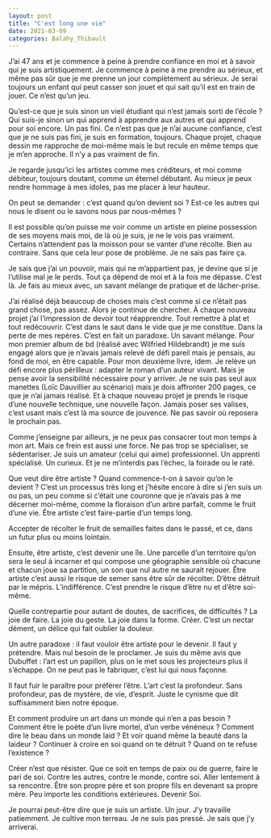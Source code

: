 ```yaml
---
layout: post
title: "C'est long une vie"
date: 2021-03-09
categories: Balahy_Thibault
---
```


J’ai 47 ans et je commence à peine à prendre confiance en moi et à savoir qui je suis artistiquement. Je commence à peine à me prendre au sérieux, et même pas sûr que je me prenne un jour complètement au sérieux. Je serai toujours un enfant qui peut casser son jouet et qui sait qu’il est en train de jouer. Ce n’est qu’un jeu.

Qu’est-ce que je suis sinon un vieil étudiant qui n’est jamais sorti de l’école ? Qui suis-je sinon un qui apprend à apprendre aux autres et qui apprend pour soi encore. Un pas fini.
Ce n’est pas que je n’ai aucune confiance, c’est que je ne suis pas fini, je suis en formation, toujours. Chaque projet, chaque dessin me rapproche de moi-même mais le but recule en même temps que je m’en approche. Il n’y a pas vraiment de fin.

Je regarde jusqu’ici les artistes comme mes créditeurs, et moi comme débiteur, toujours doutant, comme un éternel débutant. Au mieux je peux rendre hommage à mes idoles, pas me placer à leur hauteur.

On peut se demander : c’est quand qu’on devient soi ? Est-ce les autres qui nous le disent ou le savons nous par nous-mêmes ?

Il est possible qu’on puisse me voir comme un artiste en pleine possession de ses moyens mais moi, de là où je suis, je ne le vois pas vraiment. Certains n’attendent pas la moisson pour se vanter d’une récolte. Bien au contraire. Sans que cela leur pose de problème. Je ne sais pas faire ça.

Je sais que j’ai un pouvoir, mais qui ne m’appartient pas, je devine que si je l’utilise mal je le perds. Tout ça dépend de moi et à la fois me dépasse. C’est là. Je fais au mieux avec, un savant mélange de pratique et de lâcher-prise.

J’ai réalisé déjà beaucoup de choses mais c’est comme si ce n’était pas grand chose, pas assez. Alors je continue de chercher. À chaque nouveau projet j’ai l’impression de devoir tout réapprendre. Tout remettre à plat et tout redécouvrir. C’est dans le saut dans le vide que je me constitue. Dans la perte de mes repères. C’est en fait un paradoxe. Un savant mélange. Pour mon premier album de bd (réalisé avec Wilfried Hildebrandt) je me suis engagé alors que je n’avais jamais relevé de défi pareil mais je pensais, au fond de moi, en être capable. Pour mon deuxième livre, idem. Je relève un défi encore plus périlleux : adapter le roman d’un auteur vivant. Mais je pense avoir la sensibilité nécessaire pour y arriver. Je ne suis pas seul aux manettes (Loïc Dauvillier au scénario) mais je dois affronter 200 pages, ce que je n’ai jamais réalisé. Et à chaque nouveau projet je prends le risque d’une nouvelle technique, une nouvelle façon. Jamais poser ses valises, c’est usant mais c’est là ma source de jouvence. Ne pas savoir où reposera le prochain pas.

Comme j’enseigne par ailleurs, je ne peux pas consacrer tout mon temps à mon art. Mais ce frein est aussi une force. Ne pas trop se spécialiser, se sédentariser. Je suis un amateur (celui qui aime) professionnel. Un apprenti spécialisé. Un curieux. Et je ne m’interdis pas l’échec, la foirade ou le raté.

Que veut dire être artiste ? Quand commence-t-on à savoir qu’on le devient ? C’est un processus très long et j’hésite encore à dire si j’en suis un ou pas, un peu comme si c’était une couronne que je n’avais pas à me décerner moi-même, comme la floraison d’un arbre parfait, comme le fruit d’une vie. Être artiste c’est faire-partie d’un temps long.

Accepter de récolter le fruit de semailles faites dans le passé, et ce, dans un futur plus ou moins lointain.

Ensuite, être artiste, c’est devenir une île. Une parcelle d’un territoire qu’on sera le seul à incarner et qui compose une géographie sensible où chacune et chacun joue sa partition, un son que nul autre ne saurait rejouer. Être artiste c’est aussi le risque de semer sans être sûr de récolter. D’être détruit par le mépris. L’indifférence. C’est prendre le risque d’être nu et d’être soi-même.

Quelle contrepartie pour autant de doutes, de sacrifices, de difficultés ? La joie de faire. La joie du geste. La joie dans la forme. Créer. C’est un nectar dément, un délice qui fait oublier la douleur.

Un autre paradoxe : il faut vouloir être artiste pour le devenir. Il faut y prétendre. Mais nul besoin de le proclamer. Je suis du même avis que Dubuffet : l’art est un papillon, plus on le met sous les projecteurs plus il s’échappe. On ne peut pas le fabriquer, c’est lui qui nous façonne.

Il faut fuir le paraître pour préférer l’être. L’art c’est la profondeur. Sans profondeur, pas de mystère, de vie, d’esprit. Juste le cynisme que dit suffisamment bien notre époque.

Et comment produire un art dans un monde qui n’en a pas besoin ? Comment être le poète d’un livre mortel, d’un verbe vénéneux ? Comment dire le beau dans un monde laid ? Et voir quand même la beauté dans la laideur ? Continuer à croire en soi quand on te détruit ? Quand on te refuse l’existence ?

Créer n’est que résister. Que ce soit en temps de paix ou de guerre, faire le pari de soi. Contre les autres, contre le monde, contre soi. Aller lentement à sa rencontre. Être son propre père et son propre fils en devenant sa propre mère. Peu importe les conditions extérieures. Devenir Soi.

Je pourrai peut-être dire que je suis un artiste. Un jour. J’y travaille patiemment. Je cultive mon terreau. Je ne suis pas pressé. Je sais que j’y arriverai.
